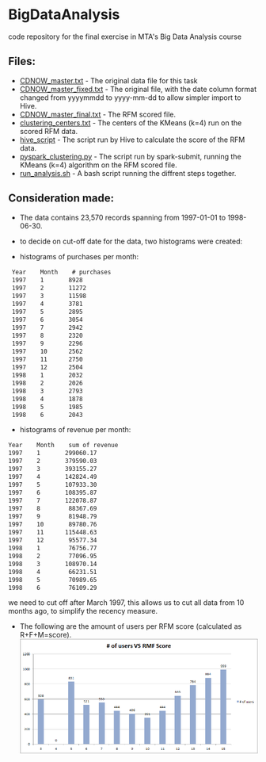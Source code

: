 # BigDataAnalysis
code repository for the final exercise in MTA's Big Data Analysis course

## Files:
- [CDNOW_master.txt] - The original data file for this task
- [CDNOW_master_fixed.txt] - The original file, with the date column format changed from yyyymmdd to yyyy-mm-dd to allow simpler import to Hive.
- [CDNOW_master_final.txt] - The RFM scored file.
- [clustering_centers.txt] - The centers of the KMeans (k=4) run on the scored RFM data.
- [hive_script] - The script run by Hive to calculate the score of the RFM data.
- [pyspark_clustering.py] - The script run by spark-submit, running the KMeans (k=4) algorithm on the RFM scored file.
- [run_analysis.sh] - A bash script running the diffrent steps together.



## Consideration made:
- The data contains 23,570 records spanning from 1997-01-01 to 1998-06-30.

- to decide on cut-off date for the data, two histograms were created:
- histograms of purchases per month: 
```
 Year    Month    # purchases
 1997    1       8928
 1997    2       11272
 1997    3       11598
 1997    4       3781
 1997    5       2895
 1997    6       3054
 1997    7       2942
 1997    8       2320
 1997    9       2296
 1997    10      2562
 1997    11      2750
 1997    12      2504
 1998    1       2032
 1998    2       2026
 1998    3       2793
 1998    4       1878
 1998    5       1985
 1998    6       2043
```
- histograms of revenue per month: 
```
Year    Month    sum of revenue
1997    1       299060.17
1997    2       379590.03
1997    3       393155.27
1997    4       142824.49
1997    5       107933.30
1997    6       108395.87
1997    7       122078.87
1997    8        88367.69
1997    9        81948.79
1997    10       89780.76
1997    11      115448.63
1997    12       95577.34
1998    1        76756.77
1998    2        77096.95
1998    3       108970.14
1998    4        66231.51
1998    5        70989.65
1998    6        76109.29
```

we need to cut off after March 1997, this allows us to cut all data from 10 months ago, to simplify the recency measure.

- The following are the amount of users per RFM score (calculated as R+F+M=score).
![alt text][RFMSCore]




   [RFMSCore]: https://raw.githubusercontent.com/yuvalb9/BigDataAnalysis/master/num.of.users.vs.RFM.Score.png "# of users vs. RMF score"
   [CDNOW_master.txt]: <https://raw.githubusercontent.com/yuvalb9/BigDataAnalysis/blob/master/CDNOW_master.txt>
   [CDNOW_master_fixed.txt]: <https://raw.githubusercontent.com/yuvalb9/BigDataAnalysis/blob/master/CDNOW_master_fixed.txt>
   [CDNOW_master_final.txt]: <https://raw.githubusercontent.com/yuvalb9/BigDataAnalysis/blob/master/CDNOW_master_final.txt> 
   [clustering_centers.txt]: <https://raw.githubusercontent.com/yuvalb9/BigDataAnalysis/blob/master/clustering_centers.txt> 
   [hive_script]: <https://raw.githubusercontent.com/yuvalb9/BigDataAnalysis/blob/master/hive_script> 
   [pyspark_clustering.py]: <https://raw.githubusercontent.com/yuvalb9/BigDataAnalysis/blob/master/pyspark_clustering.py>
   [run_analysis.sh]: <https://raw.githubusercontent.com/yuvalb9/BigDataAnalysis/blob/master/run_analysis.sh> 
